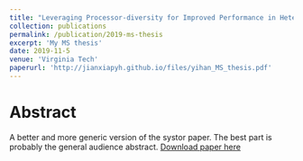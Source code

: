 ```yaml
---
title: "Leveraging Processor-diversity for Improved Performance in Heterogeneous-ISA Systems"
collection: publications
permalink: /publication/2019-ms-thesis
excerpt: 'My MS thesis'
date: 2019-11-5
venue: 'Virginia Tech'
paperurl: 'http://jianxiapyh.github.io/files/yihan_MS_thesis.pdf'
---
```


Abstract
======
A better and more generic version of the systor paper. The best part is probably the general audience abstract. 
[Download paper here](http://jianxiapyh.github.io/files/yihan_MS_thesis.pdf)

